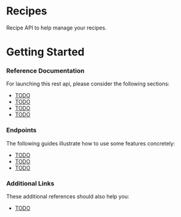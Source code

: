 # Recipes
Recipe API to help manage your recipes.


# Getting Started

### Reference Documentation
For launching this rest api, please consider the following sections:

* [TODO](https://docs.gradle.org)
* [TODO](https://docs.spring.io/spring-boot/docs/2.7.0/gradle-plugin/reference/html/)
* [TODO](https://docs.spring.io/spring-boot/docs/2.7.0/gradle-plugin/reference/html/#build-image)
* [TODO](https://docs.spring.io/spring-boot/docs/2.7.0/reference/htmlsingle/#web)

### Endpoints
The following guides illustrate how to use some features concretely:

* [TODO](https://spring.io/guides/gs/rest-service/)
* [TODO](https://spring.io/guides/gs/serving-web-content/)
* [TODO](https://spring.io/guides/tutorials/bookmarks/)

### Additional Links
These additional references should also help you:

* [TODO](https://scans.gradle.com#gradle)
